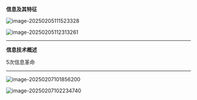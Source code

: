 **信息及其特征**

![image-20250205111523328](https://pic-aoliaoduo.s3.bitiful.net/image-20250205111523328.png)

![image-20250205112313261](https://pic-aoliaoduo.s3.bitiful.net/image-20250205112313261.png)

---

**信息技术概述**

5次信息革命

---

![image-20250207101856200](https://pic-aoliaoduo.s3.bitiful.net/image-20250207101856200.png)

![image-20250207102234740](https://pic-aoliaoduo.s3.bitiful.net/image-20250207102234740.png)
